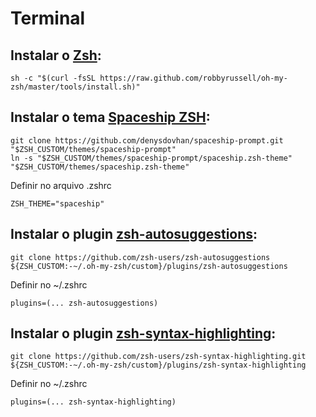 # Terminal

## Instalar o [Zsh](https://ohmyz.sh/): 

    sh -c "$(curl -fsSL https://raw.github.com/robbyrussell/oh-my-zsh/master/tools/install.sh)"
    
## Instalar o tema [Spaceship ZSH](https://denysdovhan.com/spaceship-prompt/): 

    git clone https://github.com/denysdovhan/spaceship-prompt.git "$ZSH_CUSTOM/themes/spaceship-prompt"
    ln -s "$ZSH_CUSTOM/themes/spaceship-prompt/spaceship.zsh-theme" "$ZSH_CUSTOM/themes/spaceship.zsh-theme"
    
Definir no arquivo .zshrc
    
    ZSH_THEME="spaceship"
    
## Instalar o plugin [zsh-autosuggestions](https://github.com/zsh-users/zsh-autosuggestions):

    git clone https://github.com/zsh-users/zsh-autosuggestions ${ZSH_CUSTOM:-~/.oh-my-zsh/custom}/plugins/zsh-autosuggestions
    
Definir no ~/.zshrc

    plugins=(... zsh-autosuggestions)

## Instalar o plugin [zsh-syntax-highlighting](https://github.com/zsh-users/zsh-syntax-highlighting):
    
    git clone https://github.com/zsh-users/zsh-syntax-highlighting.git ${ZSH_CUSTOM:-~/.oh-my-zsh/custom}/plugins/zsh-syntax-highlighting
    
Definir no ~/.zshrc
    
    plugins=(... zsh-syntax-highlighting)
